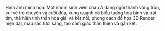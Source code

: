 Hình ảnh minh họa: Một nhóm sinh viên châu Á đang ngồi thành vòng tròn, vui vẻ trò chuyện và cười đùa, xung quanh có biểu tượng hòa bình và trái tim, thể hiện tinh thần hòa giải và kết nối, phong cách đồ họa 3D Render hiện đại, màu sắc tươi sáng, tạo cảm giác thân thiện và gắn kết.